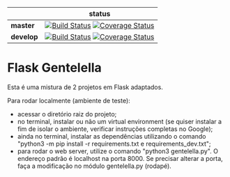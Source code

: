 |             | status |
|-------------|------------|
| **master** | [![Build Status](https://travis-ci.org/afourmy/flask-gentelella.svg?branch=master)](https://travis-ci.org/afourmy/flask-gentelella) [![Coverage Status](https://coveralls.io/repos/github/afourmy/flask-gentelella/badge.svg?branch=master)](https://coveralls.io/github/afourmy/flask-gentelella?branch=master)
| **develop** | [![Build Status](https://travis-ci.org/afourmy/flask-gentelella.svg?branch=develop)](https://travis-ci.org/afourmy/flask-gentelella) [![Coverage Status](https://coveralls.io/repos/github/afourmy/flask-gentelella/badge.svg?branch=develop)](https://coveralls.io/github/afourmy/flask-gentelella?branch=develop)

# Flask Gentelella


Esta é uma mistura de 2 projetos em Flask adaptados.

Para rodar localmente (ambiente de teste):
- acessar o diretório raiz do projeto;
- no terminal, instalar ou não um virtual environment (se quiser instalar a fim de isolar o ambiente, verificar instruções completas no Google);
- ainda no terminal, instalar as dependências utilizando o comando "python3 -m pip install -r requirements.txt e requirements_dev.txt";
- para rodar o web server, utilize o comando "python3 gentelella.py". O endereço padrão é localhost na porta 8000. Se precisar alterar a porta, faça a modificação no módulo gentelella.py (rodapé).







